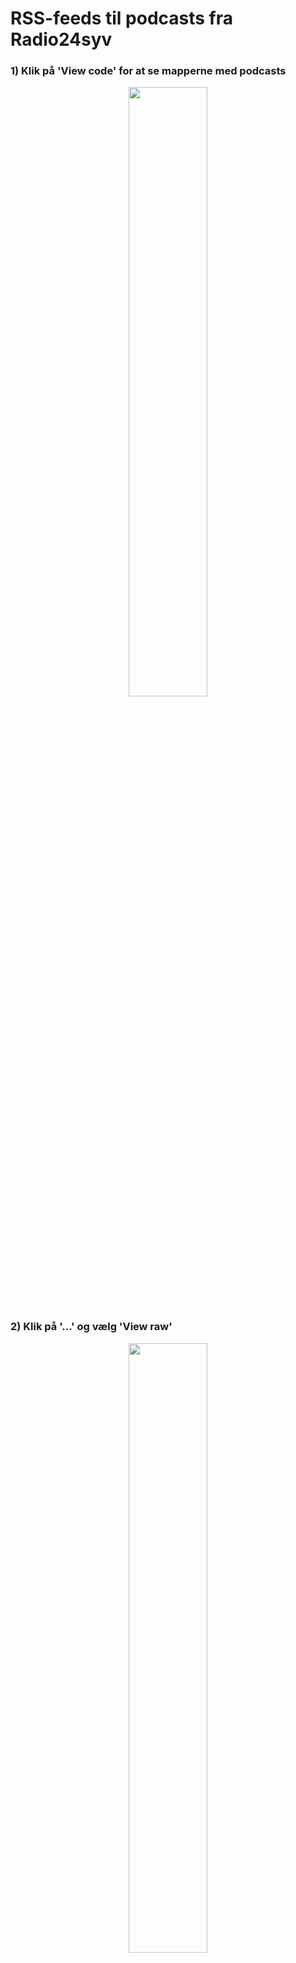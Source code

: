 # RSS-feeds til podcasts fra Radio24syv

### 1) Klik på 'View code' for at se mapperne med podcasts <p align="center"><img src="https://i.ibb.co/jbsV4v2/1.jpg" width=50% height=50%></p>
### 2) Klik på '...' og vælg 'View raw' <p align="center"><img src="https://i.ibb.co/qjRNqft/2.jpg" width=50% height=50%></p>
### 3) Kopier og indsæt URL'en i din podcast-app for at tilføje podcasten til dit bibliotek
